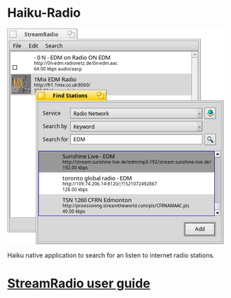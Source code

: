 # Haiku-Radio

![Screenshot](screenshot.png)

Haiku native application to search for an listen to internet radio stations.

# [StreamRadio user guide](docs/userguide.md)
